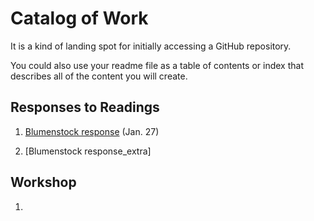 # Catalog of Work

It is a kind of landing spot for initially accessing a GitHub repository.

You could also use your readme file as a table of contents or index that describes all of the content you will create.

## Responses to Readings

1.  [Blumenstock response](https://github.com/wicked-problems/workshop/blob/master/blumenstock.md) (Jan. 27)

2.  [Blumenstock response_extra]


## Workshop

1.  
